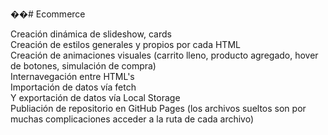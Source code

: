 ��#   E c o m m e r c e 

Creación dinámica de slideshow, cards
<br>
Creación de estilos generales y propios por cada HTML
<br>
Creación de animaciones visuales (carrito lleno, producto agregado, hover de botones, simulación de compra)
<br>
Internavegación entre HTML's
<br>
Importación de datos vía fetch
<br>
Y exportación de datos vía Local Storage
<br>
Publiación de repositorio en GitHub Pages (los archivos sueltos son por muchas complicaciones acceder a la ruta de cada archivo)
<br>
